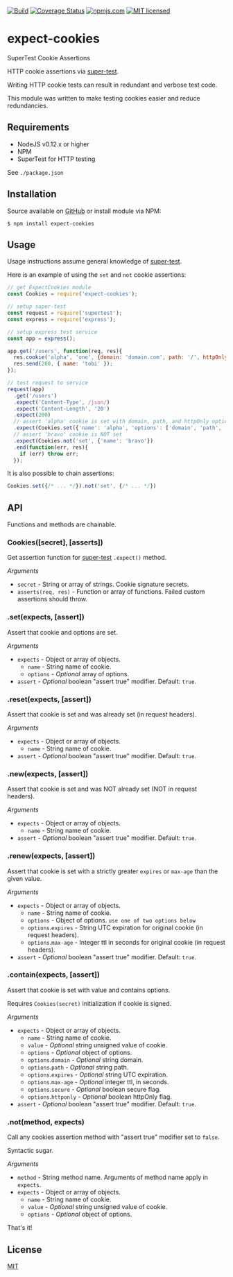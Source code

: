 [![Build](https://github.com/gregl83/expect-cookies/actions/workflows/build.yml/badge.svg)](https://github.com/gregl83/expect-cookies/actions/workflows/build.yml)
[![Coverage Status](https://codecov.io/gh/gregl83/expect-cookies/graph/badge.svg?token=S9vGTwnOw6)](https://codecov.io/gh/gregl83/expect-cookies)
[![npmjs.com](https://img.shields.io/npm/v/expect-cookies.svg)](https://www.npmjs.com/package/expect-cookies)
[![MIT licensed](https://img.shields.io/badge/license-MIT-blue.svg)](https://github.com/gregl83/expect-cookies/blob/master/LICENSE)
# expect-cookies

SuperTest Cookie Assertions

HTTP cookie assertions via [super-test](https://github.com/visionmedia/supertest).

Writing HTTP cookie tests can result in redundant and verbose test code.

This module was written to make testing cookies easier and reduce redundancies.

## Requirements

- NodeJS v0.12.x or higher
- NPM
- SuperTest for HTTP testing

See `./package.json`

## Installation

Source available on [GitHub](https://github.com/gregl83/expect-cookies) or install module via NPM:

    $ npm install expect-cookies

## Usage

Usage instructions assume general knowledge of [super-test](https://github.com/visionmedia/supertest).

Here is an example of using the `set` and `not` cookie assertions:

```js
// get ExpectCookies module
const Cookies = require('expect-cookies');

// setup super-test
const request = require('supertest');
const express = require('express');

// setup express test service
const app = express();

app.get('/users', function(req, res){
  res.cookie('alpha', 'one', {domain: 'domain.com', path: '/', httpOnly: true});
  res.send(200, { name: 'tobi' });
});

// test request to service
request(app)
  .get('/users')
  .expect('Content-Type', /json/)
  .expect('Content-Length', '20')
  .expect(200)
  // assert 'alpha' cookie is set with domain, path, and httpOnly options
  .expect(Cookies.set({'name': 'alpha', 'options': ['domain', 'path', 'httponly']}))
  // assert 'bravo' cookie is NOT set
  .expect(Cookies.not('set', {'name': 'bravo'})
  .end(function(err, res){
    if (err) throw err;
  });
```

It is also possible to chain assertions:

```js
Cookies.set({/* ... */}).not('set', {/* ... */})
```

## API

Functions and methods are chainable.

### Cookies([secret], [asserts])

Get assertion function for [super-test](https://github.com/visionmedia/supertest) `.expect()` method.

*Arguments*

- `secret` - String or array of strings. Cookie signature secrets.
- `asserts(req, res)` - Function or array of functions. Failed custom assertions should throw. 

### .set(expects, [assert])

Assert that cookie and options are set.

*Arguments*

- `expects` - Object or array of objects.
  - `name` - String name of cookie.
  - `options` - *Optional* array of options.
- `assert` - *Optional* boolean "assert true" modifier. Default: `true`.

### .reset(expects, [assert])

Assert that cookie is set and was already set (in request headers).

*Arguments*

- `expects` - Object or array of objects.
  - `name` - String name of cookie.
- `assert` - *Optional* boolean "assert true" modifier. Default: `true`.

### .new(expects, [assert])

Assert that cookie is set and was NOT already set (NOT in request headers).

*Arguments*

- `expects` - Object or array of objects.
  - `name` - String name of cookie.
- `assert` - *Optional* boolean "assert true" modifier. Default: `true`.

### .renew(expects, [assert])

Assert that cookie is set with a strictly greater `expires` or `max-age` than the given value.

*Arguments*

- `expects` - Object or array of objects.
  - `name` - String name of cookie.
  - `options` - Object of options. `use one of two options below`
   - `options`.`expires` - String UTC expiration for original cookie (in request headers).
   - `options`.`max-age` - Integer ttl in seconds for original cookie (in request headers).
- `assert` - *Optional* boolean "assert true" modifier. Default: `true`.

### .contain(expects, [assert])

Assert that cookie is set with value and contains options.

Requires `Cookies(secret)` initialization if cookie is signed.

*Arguments*

- `expects` - Object or array of objects.
  - `name` - String name of cookie.
  - `value` - *Optional* string unsigned value of cookie.
  - `options` - *Optional* object of options.
   - `options`.`domain` - *Optional* string domain.
   - `options`.`path` - *Optional* string path.
   - `options`.`expires` - *Optional* string UTC expiration.
   - `options`.`max-age` - *Optional* integer ttl, in seconds.
   - `options`.`secure` - *Optional* boolean secure flag.
   - `options`.`httponly` - *Optional* boolean httpOnly flag.
- `assert` - *Optional* boolean "assert true" modifier. Default: `true`.

### .not(method, expects)

Call any cookies assertion method with "assert true" modifier set to `false`.

Syntactic sugar.

*Arguments*

- `method` - String method name. Arguments of method name apply in `expects`.
- `expects` - Object or array of objects.
  - `name` - String name of cookie.
  - `value` - *Optional* string unsigned value of cookie.
  - `options` - *Optional* object of options.

That's it!

## License

[MIT](LICENSE)